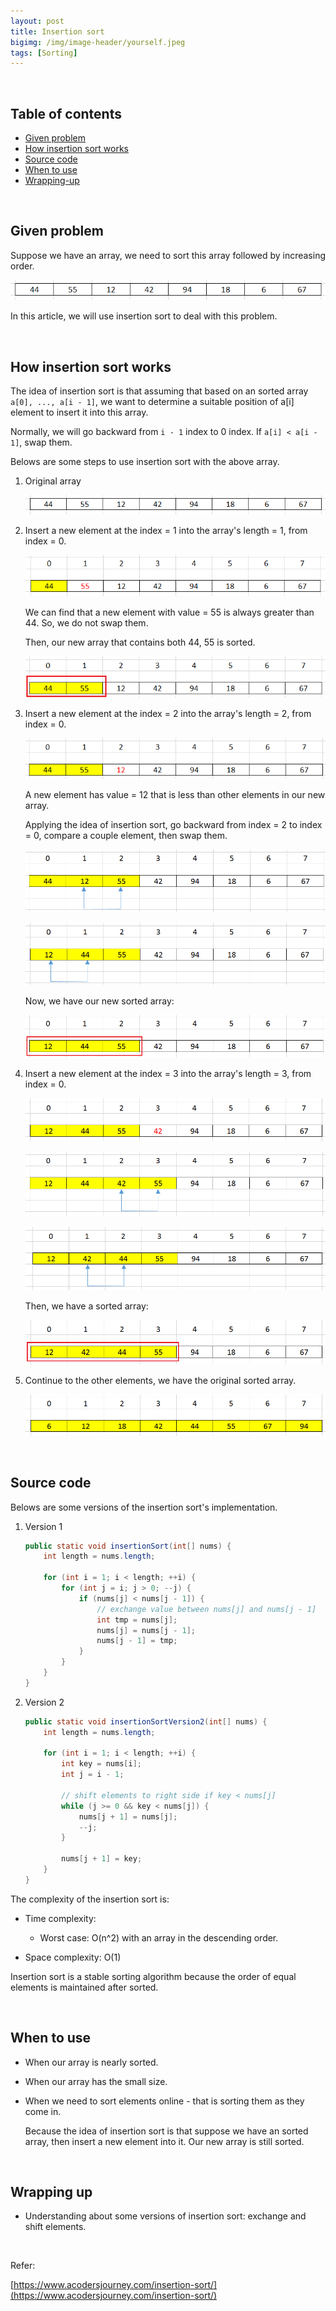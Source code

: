 ```yaml
---
layout: post
title: Insertion sort
bigimg: /img/image-header/yourself.jpeg
tags: [Sorting]
---
```




<br>

## Table of contents
- [Given problem](#given-problem)
- [How insertion sort works](#how-insertion-sort-works)
- [Source code](#source-code)
- [When to use](#when-to-use)
- [Wrapping-up](#wrapping-up)


<br>

## Given problem

Suppose we have an array, we need to sort this array followed by increasing order.

![](../img/Algorithm/sorting/insertion-sort/original-array.png)

In this article, we will use insertion sort to deal with this problem.


<br>

## How insertion sort works

The idea of insertion sort is that assuming that based on an sorted array ```a[0], ..., a[i - 1]```, we want to determine a suitable position of a[i] element to insert it into this array.

Normally, we will go backward from ```i - 1``` index to 0 index. If ```a[i] < a[i - 1]```, swap them.

Belows are some steps to use insertion sort with the above array.

1. Original array

    ![](../img/Algorithm/sorting/insertion-sort/original-array.png)

2. Insert a new element at the index = 1 into the array's length = 1, from index = 0.

    ![](../img/Algorithm/sorting/insertion-sort/insertion-sort-1.png)

    We can find that a new element with value = 55 is always greater than 44. So, we do not swap them.

    Then, our new array that contains both 44, 55 is sorted.

    ![](../img/Algorithm/sorting/insertion-sort/insertion-sort-2.png)

3. Insert a new element at the index = 2 into the array's length = 2, from index = 0.

    ![](../img/Algorithm/sorting/insertion-sort/insertion-sort-3.png)

    A new element has value = 12 that is less than other elements in our new array.

    Applying the idea of insertion sort, go backward from index = 2 to index = 0, compare a couple element, then swap them.

    ![](../img/Algorithm/sorting/insertion-sort/insertion-sort-4.png)

    ![](../img/Algorithm/sorting/insertion-sort/insertion-sort-5.png)

    Now, we have our new sorted array:

    ![](../img/Algorithm/sorting/insertion-sort/insertion-sort-6.png)

4. Insert a new element at the index = 3 into the array's length = 3, from index = 0.

    ![](../img/Algorithm/sorting/insertion-sort/insertion-sort-7.png)

    ![](../img/Algorithm/sorting/insertion-sort/insertion-sort-8.png)

    ![](../img/Algorithm/sorting/insertion-sort/insertion-sort-9.png)

    Then, we have a sorted array:

    ![](../img/Algorithm/sorting/insertion-sort/insertion-sort-10.png)

5. Continue to the other elements, we have the original sorted array.

    ![](../img/Algorithm/sorting/insertion-sort/insertion-sort-11.png)


<br>

## Source code

Belows are some versions of the insertion sort's implementation.

1. Version 1

    ```java
    public static void insertionSort(int[] nums) {
        int length = nums.length;

        for (int i = 1; i < length; ++i) {
            for (int j = i; j > 0; --j) {
                if (nums[j] < nums[j - 1]) {
                    // exchange value between nums[j] and nums[j - 1]
                    int tmp = nums[j];
                    nums[j] = nums[j - 1];
                    nums[j - 1] = tmp;
                }
            }
        }
    }

    ```


2. Version 2

    ```java
    public static void insertionSortVersion2(int[] nums) {
        int length = nums.length;

        for (int i = 1; i < length; ++i) {
            int key = nums[i];
            int j = i - 1;

            // shift elements to right side if key < nums[j]
            while (j >= 0 && key < nums[j]) {
                nums[j + 1] = nums[j];
                --j;
            }

            nums[j + 1] = key;
        }
    }

    ```

The complexity of the insertion sort is:
- Time complexity:

    - Worst case: O(n^2) with an array in the descending order.

- Space complexity: O(1)

Insertion sort is a stable sorting algorithm because the order of equal elements is maintained after sorted.

<br>

## When to use

- When our array is nearly sorted.

- When our array has the small size.

- When we need to sort elements online - that is sorting them as they come in.

    Because the idea of insertion sort is that suppose we have an sorted array, then insert a new element into it. Our new array is still sorted.

<br>

## Wrapping up

- Understanding about some versions of insertion sort: exchange and shift elements.

<br>

Refer:

[https://www.acodersjourney.com/insertion-sort/](https://www.acodersjourney.com/insertion-sort/)
